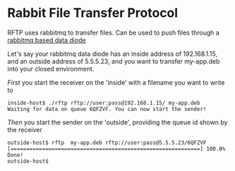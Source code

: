 # Rabbit File Transfer Protocol
RFTP uses rabbitmq to transfer files. Can be used to push files through a [rabbitmq based data diode](https://github.com/marcelmaatkamp/rabbitmq-applications/tree/master/application/datadiode)

Let's say your rabbitmq data diode has an inside address of 192.168.1.15, and an outside address of 5.5.5.23, and you want to transfer my-app.deb into your closed environment.

*First* you start the receiver on the 'inside' with a filename you want to write to

	inside-host$ ./rftp rftp://user:pass@192.168.1.15/ my-app.deb
	Waiting for data on queue 6QFZVF. You can now start the sender!

*Then* you start the sender on the 'outside', providing the queue id shown by the receiver

	outside-host$ rftp  my-app.deb rftp://user:pass@5.5.5.23/6QFZVF
	[============================================================] 100.0%
	Done!
	outside-host$

